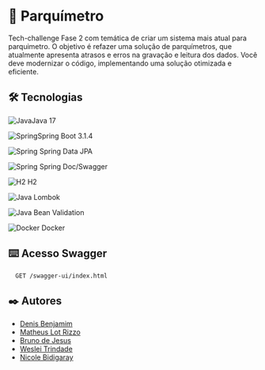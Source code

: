 # 🚀 Parquímetro
Tech-challenge Fase 2 com temática de criar um sistema mais atual para parquimetro. 
O objetivo é refazer uma solução de parquímetros, que atualmente apresenta atrasos e erros na gravação e leitura dos dados. Você deve modernizar o código, implementando uma solução otimizada e eficiente.

## 🛠️ Tecnologias

![Java](https://skillicons.dev/icons?i=java)Java 17

![Spring](https://skillicons.dev/icons?i=spring)Spring Boot 3.1.4

![Spring](https://skillicons.dev/icons?i=spring)
Spring Data JPA

![Spring](https://skillicons.dev/icons?i=spring)
Spring Doc/Swagger

![H2](https://skillicons.dev/icons?i=scala)
H2

![Java](https://skillicons.dev/icons?i=java)
Lombok

![Java](https://skillicons.dev/icons?i=java)
Bean Validation

![Docker](https://skillicons.dev/icons?i=docker)
Docker


## ⌨️ Acesso Swagger
```http
  GET /swagger-ui/index.html
```

## ✒️ Autores

- [Denis Benjamim](https://www.github.com/denisbenjamim)
- [Matheus Lot Rizzo](https://www.github.com/MatheusLotRizzo)
- [Bruno de Jesus](https://www.github.com/brujp)
- [Weslei Trindade](https://www.github.com/westrindade)
- [Nicole Bidigaray](https://www.github.com/Nicole-Bidigaray)

